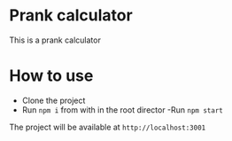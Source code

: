 # Prank calculator

This is a prank calculator

# How to use

- Clone the project
- Run `npm i` from with in the root director
-Run `npm start`

The project will be available at `http://localhost:3001`